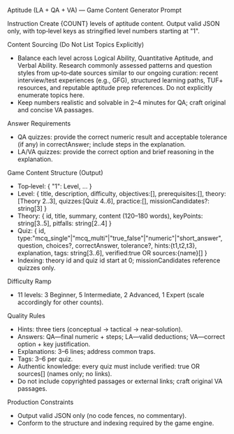 Aptitude (LA + QA + VA) — Game Content Generator Prompt

Instruction
Create {COUNT} levels of aptitude content. Output valid JSON only, with top‑level keys as stringified level numbers starting at "1".

Content Sourcing (Do Not List Topics Explicitly)
- Balance each level across Logical Ability, Quantitative Aptitude, and Verbal Ability. Research commonly assessed patterns and question styles from up‑to‑date sources similar to our ongoing curation: recent interview/test experiences (e.g., GFG), structured learning paths, TUF+ resources, and reputable aptitude prep references. Do not explicitly enumerate topics here.
- Keep numbers realistic and solvable in 2–4 minutes for QA; craft original and concise VA passages.

Answer Requirements
- QA quizzes: provide the correct numeric result and acceptable tolerance (if any) in correctAnswer; include steps in the explanation.
- LA/VA quizzes: provide the correct option and brief reasoning in the explanation.

Game Content Structure (Output)
- Top‑level: { "1": Level, ... }
- Level: { title, description, difficulty, objectives:[], prerequisites:[], theory:[Theory 2..3], quizzes:[Quiz 4..6], practice:[], missionCandidates?: string[3] }
- Theory: { id, title, summary, content (120–180 words), keyPoints: string[3..5], pitfalls: string[2..4] }
- Quiz: { id, type:"mcq_single"|"mcq_multi"|"true_false"|"numeric"|"short_answer", question, choices?, correctAnswer, tolerance?, hints:{t1,t2,t3}, explanation, tags: string[3..6], verified:true OR sources:{name}[] }
- Indexing: theory id and quiz id start at 0; missionCandidates reference quizzes only.

Difficulty Ramp
- 11 levels: 3 Beginner, 5 Intermediate, 2 Advanced, 1 Expert (scale accordingly for other counts).

Quality Rules
- Hints: three tiers (conceptual → tactical → near‑solution).
- Answers: QA—final numeric + steps; LA—valid deductions; VA—correct option + key justification.
- Explanations: 3–6 lines; address common traps.
- Tags: 3–6 per quiz.
- Authentic knowledge: every quiz must include verified: true OR sources[] (names only; no links).
- Do not include copyrighted passages or external links; craft original VA passages.

Production Constraints
- Output valid JSON only (no code fences, no commentary).
- Conform to the structure and indexing required by the game engine.
